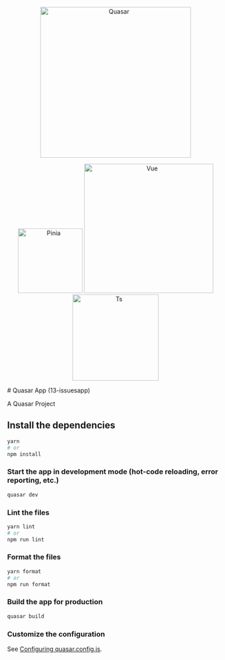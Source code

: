 
<p align="center">
  <img alt="Quasar" src="https://res.cloudinary.com/practicaldev/image/fetch/s--C13HUZ1w--/c_limit%2Cf_auto%2Cfl_progressive%2Cq_auto%2Cw_880/https://res.cloudinary.com/dukp6c7f7/image/upload/f_auto%2Cfl_lossy%2Cq_auto/s3-ghost/2019/04/Quasar.JPG" width="350">
</p>
<p align="center">
  <img alt="Pinia" src="https://pinia.vuejs.org/logo.svg" width="150">
  <img alt="Vue" src="https://blr.vue.community/logo.png" width="300">
  <img alt="Ts" src="https://miro.medium.com/max/610/1*FIL7OY2C71HPz9vNVeHsAw.png" width="200">
</p>
# Quasar App (13-issuesapp)

A Quasar Project

## Install the dependencies
```bash
yarn
# or
npm install
```

### Start the app in development mode (hot-code reloading, error reporting, etc.)
```bash
quasar dev
```


### Lint the files
```bash
yarn lint
# or
npm run lint
```


### Format the files
```bash
yarn format
# or
npm run format
```



### Build the app for production
```bash
quasar build
```

### Customize the configuration
See [Configuring quasar.config.js](https://v2.quasar.dev/quasar-cli-vite/quasar-config-js).
